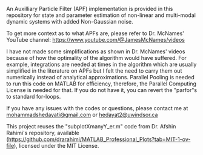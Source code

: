 An Auxilliary Particle Filter (APF) implementation is provided in this repository for state and parameter estimation of non-linear and multi-modal dynamic systems with added Non-Gaussian noise.

To get more context as to what APFs are, please refer to Dr. McNames' YouTube channel: https://www.youtube.com/@JamesMcNames/videos

I have not made some simplifications as shown in Dr. McNames' videos because of how the optimality of the algorithm would have suffered. For example, integrations are needed at times in the algorithm which are usually simplified in the literature on APFs but I felt the need to carry them out numerically instead of analytical approximations. 
Parallel Pooling is needed to run this code on MATLAB for efficiency, therefore, the Parallel Computing License is needed for that. If you do not have it, you can revert the "parfor"s to standard for-loops.

If you have any issues with the codes or questions, please contact me at mohammadshedayati@gmail.com or hedayat2@uwindsor.ca


This project reuses the "subplotXmanyY_er.m" code from Dr. Afshin Rahimi's repository, available (https://github.com/drarahimi/MATLAB_Professional_Plots?tab=MIT-1-ov-file), licensed under the MIT License.
